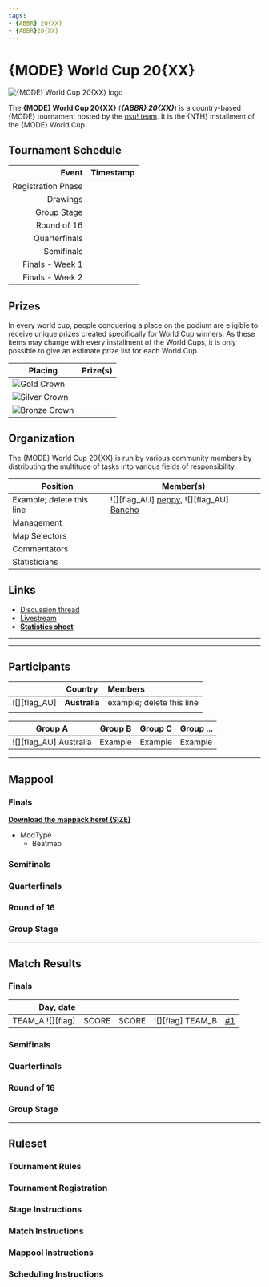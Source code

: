 ```yaml
---
tags:
- {ABBR} 20{XX}
- {ABBR}20{XX}
---
```

<!--
find-replace these curly braces then delete this comment
{MODE} = game mode
{ABBR} = abbreviation of the title e.g. MWC
{XX} = year, last two digits
{NTH} = installment ordinal number
{TOPIC_NUM} = forum thread number
{STATS_LINK} = link to overall statistics (should be Google Drive link)
you will still to add other items such as tables
-->

# {MODE} World Cup 20{XX}

![{MODE} World Cup 20{XX} logo](logo.png)

The **{MODE} World Cup 20{XX}** (***{ABBR} 20{XX}***) is a country-based {MODE} tournament hosted by the [osu! team](/wiki/People/The_Team). It is the {NTH} installment of the {MODE} World Cup.

## Tournament Schedule

| Event | Timestamp |
|---:|---|
| Registration Phase |  |
| Drawings |  |
| Group Stage |  |
| Round of 16 |  |
| Quarterfinals |  |
| Semifinals |  |
| Finals - Week 1 |  |
| Finals - Week 2 |  |

## Prizes

In every world cup, people conquering a place on the podium are eligible to receive unique prizes created specifically for World Cup winners. As these items may change with every installment of the World Cups, it is only possible to give an estimate prize list for each World Cup.

| Placing | Prize(s) |
|---|---|
| ![Gold Crown](/wiki/shared/GCrown.png "1st place") |  |
| ![Silver Crown](/wiki/shared/SCrown.png "2nd place") |  |
| ![Bronze Crown](/wiki/shared/BCrown.png "3rd place") |  |

## Organization

The {MODE} World Cup 20{XX} is run by various community members by distributing the multitude of tasks into various fields of responsibility.

| Position | Member(s) |
| ------------ | -------------- |
| Example; delete this line | ![][flag_AU] [peppy](/users/2), ![][flag_AU] [Bancho](/users/3) |
| Management |  |
| Map Selectors |  |
| Commentators |  |
| Statisticians |  |

## Links

- [Discussion thread](/community/forums/topics/{TOPIC_NUM})
- [Livestream](https://www.twitch.tv/osulive)
- **[Statistics sheet]({STATS_LINK})**

-----------------------------------

<!-- ![Podium](podium.jpg) -->

<!-- ![Bracket](bracket.jpg) -->

---------------------------------------

## Participants

|  | Country | Members |
|---:|:---:|:---|
| ![][flag_AU] | **Australia** | example; delete this line |
|  |  |  |

| Group A | Group B | Group C | Group ... |
| ------- | ------- | ------- | --------- |
| ![][flag_AU] Australia | Example | Example | Example |

---------------------------

## Mappool

### Finals

**[Download the mappack here! (SIZE)](LINK)**

- ModType
 	- Beatmap 

### Semifinals
### Quarterfinals
### Round of 16
### Group Stage 

--------------------------------

## Match Results

### Finals

| Day, date | | | | |
| ---: | :---: | :---: | :--- | :---: |
| TEAM_A ![][flag] | SCORE | SCORE | ![][flag] TEAM_B | [#1](MATCH_LINK) |

### Semifinals
### Quarterfinals
### Round of 16
### Group Stage 

---------------------------------

## Ruleset
<!--For official tournaments it depends on game mode used-->
### Tournament Rules
### Tournament Registration
### Stage Instructions
### Match Instructions
### Mappool Instructions
### Scheduling Instructions 

<!--Add flag references here -->
